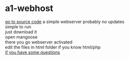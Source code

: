 # a1-webhost
<a href="https://github.com/dream8826/a1-webhost">go to source code</a>
a simple webserver probably no updates  
simple to run<br>
just download it<br>
open mangoose<br>
there you go webserver activated<br>
edit the files in html folder if you know html/php<br>
<a href="help/Index.md">if you have some questions</a>
